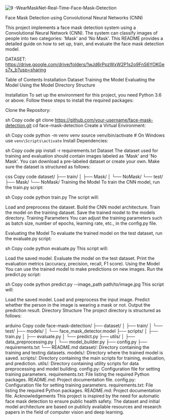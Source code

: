 ![9 -WearMaskNet-Real-Time-Face-Mask-Detection](https://github.com/VIS172/Face_Mask_Detection/assets/109724129/3ac76512-1ac0-4b49-a9bb-f014fa3bf01f)


Face Mask Detection using Convolutional Neural Networks (CNN)



This project implements a face mask detection system using a Convolutional Neural Network (CNN). The system can classify images of people into two categories: 'Mask' and 'No Mask'. This README provides a detailed guide on how to set up, train, and evaluate the face mask detection model.

DATASET: https://drive.google.com/drive/folders/1wJd6rPpzWxW2P1s2o9FnS6YOKGes7x_b?usp=sharing



Table of Contents
Installation
Dataset
Training the Model
Evaluating the Model
Using the Model
Directory Structure




Installation
To set up the environment for this project, you need Python 3.6 or above. Follow these steps to install the required packages:

Clone the Repository:

sh
Copy code
git clone https://github.com/your-username/face-mask-detection.git
cd face-mask-detection
Create a Virtual Environment:

sh
Copy code
python -m venv venv
source venv/bin/activate  # On Windows use `venv\Scripts\activate`
Install Dependencies:

sh
Copy code
pip install -r requirements.txt
Dataset
The dataset used for training and evaluation should contain images labeled as 'Mask' and 'No Mask'. You can download a pre-labeled dataset or create your own. Make sure the dataset is structured as follows:

css
Copy code
dataset/
    ├── train/
    │   ├── Mask/
    │   └── NoMask/
    └── test/
        ├── Mask/
        └── NoMask/
Training the Model
To train the CNN model, run the train.py script:

sh
Copy code
python train.py
The script will:

Load and preprocess the dataset.
Build the CNN model architecture.
Train the model on the training dataset.
Save the trained model to the models directory.
Training Parameters
You can adjust the training parameters such as batch size, number of epochs, learning rate, etc., in the config.py file.

Evaluating the Model
To evaluate the trained model on the test dataset, run the evaluate.py script:

sh
Copy code
python evaluate.py
This script will:

Load the saved model.
Evaluate the model on the test dataset.
Print the evaluation metrics (accuracy, precision, recall, F1 score).
Using the Model
You can use the trained model to make predictions on new images. Run the predict.py script:

sh
Copy code
python predict.py --image_path path/to/image.jpg
This script will:

Load the saved model.
Load and preprocess the input image.
Predict whether the person in the image is wearing a mask or not.
Output the prediction result.
Directory Structure
The project directory is structured as follows:

arduino
Copy code
face-mask-detection/
    ├── dataset/
    │   ├── train/
    │   └── test/
    ├── models/
    │   └── face_mask_detector.model
    ├── scripts/
    │   ├── train.py
    │   ├── evaluate.py
    │   └── predict.py
    ├── utils/
    │   ├── data_preprocessing.py
    │   └── model_builder.py
    ├── config.py
    ├── requirements.txt
    └── README.md
dataset/: Directory containing the training and testing datasets.
models/: Directory where the trained model is saved.
scripts/: Directory containing the main scripts for training, evaluation, and prediction.
utils/: Directory containing utility scripts for data preprocessing and model building.
config.py: Configuration file for setting training parameters.
requirements.txt: File listing the required Python packages.
README.md: Project documentation file.
config.py: Configuration file for setting training parameters.
requirements.txt: File listing the required Python packages.
README.md: Project documentation file.
Acknowledgements
This project is inspired by the need for automatic face mask detection to ensure public health safety. The dataset and initial model architecture are based on publicly available resources and research papers in the field of computer vision and deep learning.
